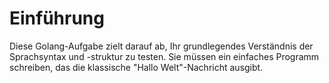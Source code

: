 # Einführung

Diese Golang-Aufgabe zielt darauf ab, Ihr grundlegendes Verständnis der Sprachsyntax und -struktur zu testen. Sie müssen ein einfaches Programm schreiben, das die klassische "Hallo Welt"-Nachricht ausgibt.
